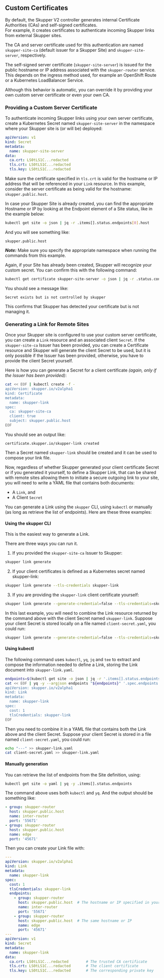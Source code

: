 ## Custom Certificates

By default, the Skupper V2 controller generates internal Certificate Authorities (CAs) and self-signed certificates.  
For example, it creates certificates to authenticate incoming Skupper links from external Skupper sites.

The CA and server certificate used for this authentication are named `skupper-site-ca` (default issuer for a Skupper Site) and `skupper-site-server`, respectively.

The self-signed server certificate (`skupper-site-server`) is issued for the public hostname or IP address associated with the `skupper-router` service. This depends on the ingress method used, for example an OpenShift Route or a Kubernetes LoadBalancer Service.

Although this behavior is automatic, you can override it by providing your own custom server certificate or even your own CA.

### Providing a Custom Server Certificate

To authenticate incoming Skupper links using your own server certificate, create a Kubernetes Secret named `skupper-site-server` in the namespace where your Skupper site is (or will be) deployed:

```yaml
apiVersion: v1
kind: Secret
metadata:
  name: skupper-site-server
data:
  ca.crt: LS0tLS1C...redacted
  tls.crt: LS0tLS1C...redacted
  tls.key: LS0tLS1C...redacted
```

Make sure the certificate specified in `tls.crt` is valid for the hostname or IP address that will be referenced in your `Link` resource. In this example, consider the server certificate as being valid for the hostname: `skupper.public.host`.

In case your Skupper Site is already created, you can find the appropriate Hostname or IP by looking at the Endpoint element of a Site status, like in the example below:

```bash
kubectl get site -o json | jq -r .items[].status.endpoints[0].host
```

And you will see something like:

```
skupper.public.host
```

**_Note:_** Make sure you specify the appropriate namespace when running the commands from this example.

Again, if your Site has already been created, Skupper will recognize your custom secret. You can confirm this with the following command:

```bash
kubectl get certificate skupper-site-server -o json | jq -r .status.conditions[].message
```

You should see a message like:

```
Secret exists but is not controlled by skupper
```

This confirms that Skupper has detected your certificate but is not managing it.

### Generating a Link for Remote Sites

Once your Skupper site is configured to use your custom server certificate, you can create a `Link` resource and an associated client `Secret`. If the `skupper-site-ca` Issuer has been provided, you can create a Certificate resource and Skupper will generate the client Secret to be used, but it is only possible if the Issuer has been provided, otherwise, you have to provide the client Secret yourself.

Here is how you can generate a Secret for a client certificate _(again, only if the Issuer has been provided)_:

```bash
cat << EOF | kubectl create -f -
apiVersion: skupper.io/v2alpha1
kind: Certificate
metadata:
  name: skupper-link
spec:
  ca: skupper-site-ca
  client: true
  subject: skupper.public.host
EOF
```

You should see an output like:

```
certificate.skupper.io/skupper-link created
```

Then a Secret named `skupper-link` should be created and it can be used to compose your link file.

Now, regardless of whether Skupper generated your client certificate Secret or if you generated it yourself, to define a Skupper Link, that can be shared with remote sites allowing them to initiate a secure outgoing link to your site, you will need to write a YAML file that contains both documents:

- A `Link`, and
- A Client `Secret`

You can generate a Link using the `skupper` CLI, using `kubectl` or manually (as long as retrieve the list of endpoints).
Here are these three examples:

#### Using the skupper CLI

This is the easiest way to generate a Link.

There are three ways you can run it.

1. If you provided the `skupper-site-ca` Issuer to Skupper:

```bash
skupper link generate
```

2. If your client certificates is defined as a Kubernetes secret named skupper-link:

```bash
skupper link generate --tls-credentials skupper-link
```

3. If you are providing the `skupper-link` client certificate yourself:

```bash
skupper link generate --generate-credential=false --tls-credentials=skupper-link
```

In this last example, you will need to combine the Link resource returned by the command
above with the client Secret named `skupper-link`. Suppose your client Secret is stored locally
on a file named `client-secret.yaml`, you could run:

```bash
skupper link generate --generate-credential=false --tls-credentials=skupper-link; echo "---"; cat client-secret.yaml
```

#### Using kubectl

The following command uses `kubectl`, `yq`, `jq` and `tee` to extract and compose the information needed to define a Link, storing the Link document into `skupper-link.yaml`.

```bash
endpoints=$(kubectl get site -o json | jq -r '.items[].status.endpoints')
cat << EOF | yq -y --argjson endpoints "${endpoints}" '.spec.endpoints = $endpoints' | tee skupper-link.yaml
apiVersion: skupper.io/v2alpha1
kind: Link
metadata:
  name: skupper-link
spec:
  cost: 1
  tlsCredentials: skupper-link
EOF
```

Then you need to combine it in a YAML file that contains both the Link above and the client Secret.
Suppose your client Secret is stored in a file named `client-secret.yaml`, you could run:

```bash
echo "---" >> skupper-link.yaml
cat client-secret.yaml >> skupper-link.yaml
```

#### Manually generation

You can retrieve the list of endpoints from the Site definition, using:

```bash
kubectl get site -o yaml | yq -y .items[].status.endpoints
```

The command above uses both `kubectl` and `yq`. And the output should be something like:

```yaml
- group: skupper-router
  host: skupper.public.host
  name: inter-router
  port: '55671'
- group: skupper-router
  host: skupper.public.host
  name: edge
  port: '45671'
```

Then you can create your Link file with:

```yaml
---
apiVersion: skupper.io/v2alpha1
kind: Link
metadata:
  name: skupper-link
spec:
  cost: 1
  tlsCredentials: skupper-link
  endpoints:
    - group: skupper-router
      host: skupper.public.host  # The hostname or IP specified in your custom certificate
      name: inter-router
      port: '55671'
    - group: skupper-router
      host: skupper.public.host  # The same hostname or IP
      name: edge
      port: '45671'
---
apiVersion: v1
kind: Secret
metadata:
  name: skupper-link
data:
  ca.crt: LS0tLS1C...redacted        # The trusted CA certificate
  tls.crt: LS0tLS1C...redacted       # The client certificate
  tls.key: LS0tLS1C...redacted       # The corresponding private key
```